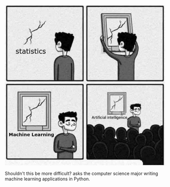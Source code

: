 ![Machine Learning](https://github.com/ErikPohl-Lot49-Projects/Erik-Pohl-Repo/blob/master/media/machine_learning.jpg)

Shouldn't this be more difficult? asks the computer science major writing machine learning applications in Python.

